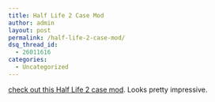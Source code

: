 ```yaml
---
title: Half Life 2 Case Mod
author: admin
layout: post
permalink: /half-life-2-case-mod/
dsq_thread_id:
  - 26011616
categories:
  - Uncategorized
---
```

[check out this Half Life 2 case mod][1]. Looks pretty impressive.

 [1]: http://members.home.nl/gis/